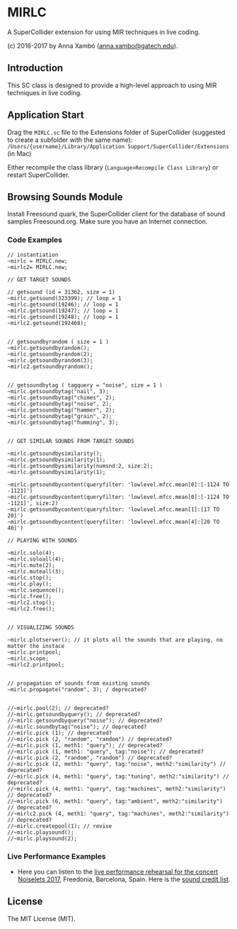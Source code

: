 
MIRLC
===
A SuperCollider extension for using MIR techniques in live coding. 

(c) 2016-2017 by Anna Xambó (<anna.xambo@gatech.edu>).


Introduction
----

This SC class is designed to provide a high-level approach to using MIR techniques in live coding. 


Application Start
----

Drag the `MIRLC.sc` file to the Extensions folder of SuperCollider (suggested to create a subfolder with the same name): `/Users/{username}/Library/Application Support/SuperCollider/Extensions` (in Mac)

Either recompile the class library (`Language>Recompile Class Library`) or restart SuperCollider.


Browsing Sounds Module
----

Install Freesound quark, the SuperCollider client for the database of sound samples Freesound.org.
Make sure you have an Internet connection.

### Code Examples

```
// instantiation
~mirlc = MIRLC.new;
~mirlc2= MIRLC.new;

// GET TARGET SOUNDS

// getsound (id = 31362, size = 1)
~mirlc.getsound(323399); // loop = 1
~mirlc.getsound(19246); // loop = 1
~mirlc.getsound(19247); // loop = 1
~mirlc.getsound(19248); // loop = 1
~mirlc2.getsound(192468);


// getsoundbyrandom ( size = 1 )
~mirlc.getsoundbyrandom();
~mirlc.getsoundbyrandom(2);
~mirlc.getsoundbyrandom(3);
~mirlc2.getsoundbyrandom();


// getsoundbytag ( tagquery = "noise", size = 1 )
~mirlc.getsoundbytag("nail", 3);
~mirlc.getsoundbytag("chimes", 2);
~mirlc.getsoundbytag("noise", 2);
~mirlc.getsoundbytag("hammer", 2);
~mirlc.getsoundbytag("grain", 2);
~mirlc.getsoundbytag("humming", 3);


// GET SIMILAR SOUNDS FROM TARGET SOUNDS

~mirlc.getsoundbysimilarity();
~mirlc.getsoundbysimilarity(1);
~mirlc.getsoundbysimilarity(numsnd:2, size:2);
~mirlc.getsoundbysimilarity(1);

~mirlc.getsoundbycontent(queryfilter: 'lowlevel.mfcc.mean[0]:[-1124 TO -1121]')
~mirlc.getsoundbycontent(queryfilter: 'lowlevel.mfcc.mean[0]:[-1124 TO -1121]', size:2)
~mirlc.getsoundbycontent(queryfilter: 'lowlevel.mfcc.mean[1]:[17 TO 20]')
~mirlc.getsoundbycontent(queryfilter: 'lowlevel.mfcc.mean[4]:[20 TO 40]')

// PLAYING WITH SOUNDS

~mirlc.solo(4);
~mirlc.soloall(4);
~mirlc.mute(2);
~mirlc.muteall(3);
~mirlc.stop();
~mirlc.play();
~mirlc.sequence();
~mirlc.free();
~mirlc2.stop();
~mirlc2.free();


// VISUALIZING SOUNDS

~mirlc.plotserver(); // it plots all the sounds that are playing, no matter the instace
~mirlc.printpool;
~mirlc.scope;
~mirlc2.printpool;


// propagation of sounds from existing sounds
~mirlc.propagate("random", 3); / deprecated?


//~mirlc.pool(2); // deprecated?
//~mirlc.getsoundbyquery(); // deprecated?
//~mirlc.getsoundbyquery("noise"); // deprecated?
//~mirlc.soundbytag("noise"); // deprecated?
//~mirlc.pick (1); // deprecated?
//~mirlc.pick (2, "random", "random") // deprecated?
//~mirlc.pick (1, meth1: "query"); // deprecated?
//~mirlc.pick (1, meth1: "query", tag:"noise"); // deprecated?
//~mirlc.pick (2, "random", "random") // deprecated?
//~mirlc.pick (2, meth1: "query", tag:"noise", meth2:"similarity") // deprecated?
//~mirlc.pick (4, meth1: "query", tag:"tuning", meth2:"similarity") // deprecated?
//~mirlc.pick (4, meth1: "query", tag:"machines", meth2:"similarity") // deprecated?
//~mirlc.pick (6, meth1: "query", tag:"ambient", meth2:"similarity") // deprecated?
//~mirlc2.pick (4, meth1: "query", tag:"machines", meth2:"similarity") // deprecated?
//~mirlc.createpool(1); // revise
//~mirlc.playsound();
//~mirlc.playsound(2);
```

### Live Performance Examples

* Here you can listen to the [live performance rehearsal for the concert Noiselets 2017](https://soundcloud.com/petermann-plays/noiselets-2017-liveset-rehearsal), Freedonia, Barcelona, Spain. Here is the [sound credit list](sound_credits_rehearsal_Noiselets17.md).


License
----

The MIT License (MIT).




